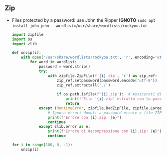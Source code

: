 ## Zip
- Files protected by a password: use John the Ripper
  **IGNOTO**
  `sudo apt install john`
  `john --wordlist=/usr/share/wordlists/rockyou.txt`
  ```python                                                                                  
  import zipfile
  import os
  import zlib
  
  def unzip(i):
      with open('/usr/share/wordlists/rockyou.txt', 'r', encoding='utf-8') as wordlist:
          for word in wordlist:
              password = word.strip()
              try:
                  with zipfile.ZipFile(f'{i}.zip', 'r') as zip_ref:
                      zip_ref.setpassword(password.encode('utf-8'))
                      zip_ref.extractall('./')
 
                      if os.path.isfile(f'{i}.zip'):  # Assicurati di specificare il nome corretto
                          print(f"File '{i}.zip' estratto con la password: {password}")
                          return
              except (RuntimeError, zipfile.BadZipFile, zipfile.LargeZipFile) as e:
                  # Ignora errori dovuti a password errate o file ZIP non validi
                  print(f"Errore con {i}.zip: {e}")
                  continue
              except zlib.error as e:
                  print(f"Errore di decompressione con {i}.zip: {e}")
                  continue
  
  for i in range(100, 0, -1):
      unzip(i)
  ```


